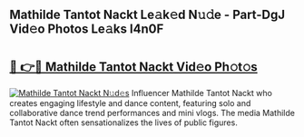 ## Mathilde Tantot Nackt Le𝚊k𝚎d N𝚞𝚍e - Part-DgJ Vid𝚎o Photos Le𝚊ks l4n0F

# <h2><a href="http://fb8olr.evod.top/?m=Mathilde+Tantot+Nackt">🔗 👉🔴 Mathilde Tantot Nackt Vid𝚎o Ph𝚘t𝚘s</a></h2>

[![Mathilde Tantot Nackt N𝚞d𝚎s](https://i.imgur.com/8V9OHl7.gif)](http://fb8olr.evod.top/?m=Mathilde+Tantot+Nackt)
Influencer Mathilde Tantot Nackt who creates engaging lifestyle and dance content, featuring solo and collaborative dance trend performances and mini vlogs. The media Mathilde Tantot Nackt often sensationalizes the lives of public figures. 
